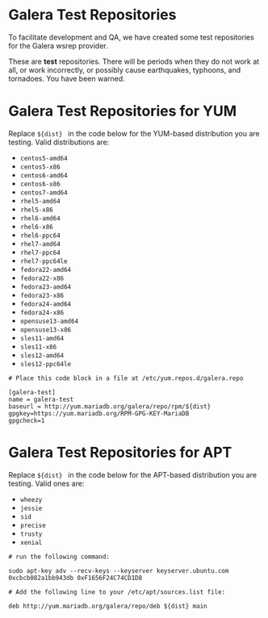 # Galera Test Repositories

To facilitate development and QA, we have created some test repositories for
the Galera wsrep provider.

These are **test** repositories. There will be periods when they do not work at
all, or work incorrectly, or possibly cause earthquakes, typhoons, and
tornadoes. You have been warned.

#

# Galera Test Repositories for YUM

Replace `${dist}
` in the code below for
the YUM-based distribution you are testing. Valid distributions are:

* `centos5-amd64`
* `centos5-x86`
* `centos6-amd64`
* `centos6-x86`
* `centos7-amd64`
* `rhel5-amd64`
* `rhel5-x86`
* `rhel6-amd64`
* `rhel6-x86`
* `rhel6-ppc64`
* `rhel7-amd64`
* `rhel7-ppc64`
* `rhel7-ppc64le`
* `fedora22-amd64`
* `fedora22-x86`
* `fedora23-amd64`
* `fedora23-x86`
* `fedora24-amd64`
* `fedora24-x86`
* `opensuse13-amd64`
* `opensuse13-x86`
* `sles11-amd64`
* `sles11-x86`
* `sles12-amd64`
* `sles12-ppc64le`

```
# Place this code block in a file at /etc/yum.repos.d/galera.repo

[galera-test]
name = galera-test
baseurl = http://yum.mariadb.org/galera/repo/rpm/${dist}
gpgkey=https://yum.mariadb.org/RPM-GPG-KEY-MariaDB
gpgcheck=1
```

#

# Galera Test Repositories for APT

Replace `${dist}
` in the code below
for the APT-based distribution
you are testing. Valid ones are:

* `wheezy`
* `jessie`
* `sid`
* `precise`
* `trusty`
* `xenial`

```
# run the following command:

sudo apt-key adv --recv-keys --keyserver keyserver.ubuntu.com 0xcbcb082a1bb943db 0xF1656F24C74CD1D8

# Add the following line to your /etc/apt/sources.list file:

deb http://yum.mariadb.org/galera/repo/deb ${dist} main
```